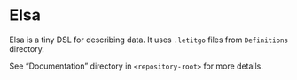 # Elsa

Elsa is a tiny DSL for describing data. It uses  `.letitgo` files from `Definitions` directory.

See “Documentation” directory in `<repository-root>` for more details.
